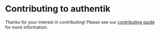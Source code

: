 # Contributing to authentik

Thanks for your interest in contributing! Please see our [contributing guide](https://docs.goauthentik.io/docs/developer-docs/?utm_source=github) for more information.

